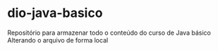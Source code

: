# dio-java-basico
Repositório para armazenar todo o conteúdo do curso de Java básico
  Alterando o arquivo de forma local
